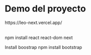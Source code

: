 <h1>Demo del proyecto</h1>
https://leo-next.vercel.app/
<br><br>


npm install react react-dom next

Install boostrap 
npm install bootstrap
